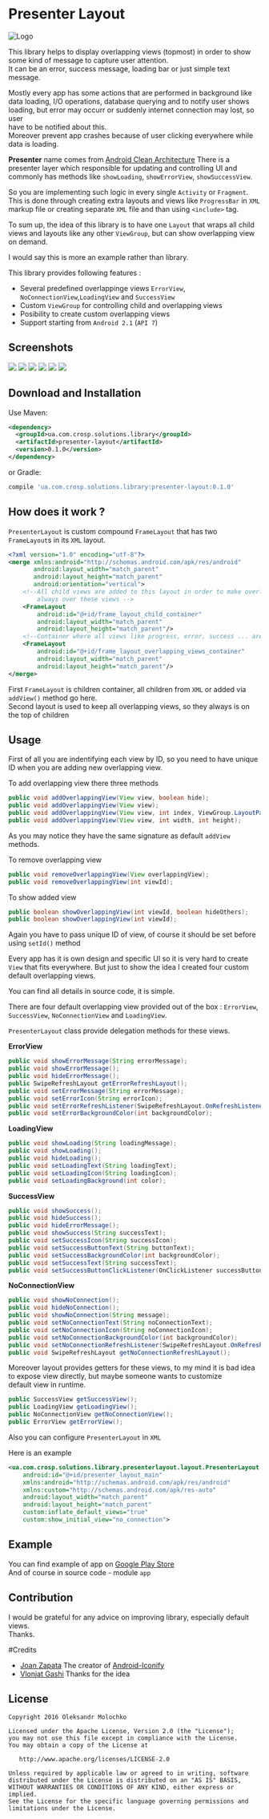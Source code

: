 Presenter Layout
================

![Logo](http://icons.iconarchive.com/icons/umut-pulat/tulliana-2/128/fs-view-icon.png)

This library helps to display overlapping views (topmost) in order to show some kind of message to capture user attention.   
It can be an error, success message, loading bar or just simple text message.

Mostly every app has some actions that are performed in background like  data loading, I/O operations,
database querying and to notify user shows loading, but error may occurr or suddenly internet connection may lost, so user   
have to be notified about this.     
Moreover prevent app crashes because of user clicking everywhere while data is loading.   

**Presenter** name comes from [Android Clean Architecture](https://github.com/android10/Android-CleanArchitecture)
There is a presenter layer which responsible for updating and controlling UI and commonly has methods like `showLoading`,
`showErrorView`, `showSuccessView`.

So you are implementing such logic in every single `Activity` or `Fragment`. This is done through creating extra layouts and
views like `ProgressBar` in `XML` markup file or creating separate `XML` file and than using `<include>` tag.

To sum up, the idea of this library is to have one `Layout` that wraps all child views and layouts like any other `ViewGroup`,
but can show overlapping view on demand.

I would say this is more an example rather than library.

This library provides following features :

 * Several predefined overlappinge views `ErrorView`, `NoConnectionView`,`LoadingView` and `SuccessView`
 * Custom `ViewGroup` for controlling child and overlapping views
 * Posibility to create custom overlapping views
 * Support starting from `Android 2.1` (`API 7`)


Screenshots
-----------

![](./screenshots/screen1.png)
![](./screenshots/screen2.png)
![](./screenshots/screen3.png)
![](./screenshots/screen4.png)
![](./screenshots/screen5.png)
![](./screenshots/screen6.png)

Download and Installation 
-------------------------

Use Maven:
```xml
<dependency>
  <groupId>ua.com.crosp.solutions.library</groupId>
  <artifactId>presenter-layout</artifactId>
  <version>0.1.0</version>
</dependency>
```
or Gradle:
```groovy
compile 'ua.com.crosp.solutions.library:presenter-layout:0.1.0'
```
How does it work ?
------------------

`PresenterLayout` is custom compound `FrameLayout` that has two `FrameLayout`s in its `XML` layout. 
```xml
<?xml version="1.0" encoding="utf-8"?>
<merge xmlns:android="http://schemas.android.com/apk/res/android"
       android:layout_width="match_parent"
       android:layout_height="match_parent"
       android:orientation="vertical">
    <!--All child views are added to this layout in order to make overlapping views be
        always over these views -->
    <FrameLayout
        android:id="@+id/frame_layout_child_container"
        android:layout_width="match_parent"
        android:layout_height="match_parent"/>
    <!--Container where all views like progress, error, success ... are stored-->
    <FrameLayout
        android:id="@+id/frame_layout_overlapping_views_container"
        android:layout_width="match_parent"
        android:layout_height="match_parent"/>
</merge>
```

First `FrameLayout` is children container, all children from `XML` or added via `addView()` method go here.    
Second layout is used to keep all overlapping views, so they always is on the top of children


Usage
-----

First of all you are indentifying each view by ID, so you need to have unique ID when you are adding new overlapping view.

To add overlapping view there three methods

```java
public void addOverlappingView(View view, boolean hide);
public void addOverlappingView(View view);
public void addOverlappingView(View view, int index, ViewGroup.LayoutParams params);
public void addOverlappingView(View view, int width, int height);
```
As you may notice they have the same signature as default `addView` methods.

To remove overlapping view
```java
public void removeOverlappingView(View overlappingView);
public void removeOverlappingView(int viewId);
```

To show added view 
```java
public boolean showOverlappingView(int viewId, boolean hideOthers);
public boolean showOverlappingView(int viewId);
```

Again you have to pass unique ID of view, of course it should be set before using `setId()` method

Every app has it is own design and specific UI so it is very hard to create `View` that fits everywhere. 
But just to show the idea I created four custom default overlapping views.   

You can find all details in source code, it is simple.

There are four default overlapping view provided out of the box :
`ErrorView`, `SuccessView`, `NoConnectionView` and `LoadingView`.

`PresenterLayout` class provide delegation methods for these views.

**ErrorView**

```java
public void showErrorMessage(String errorMessage);
public void showErrorMessage();
public void hideErrorMessage();
public SwipeRefreshLayout getErrorRefreshLayout();
public void setErrorMessage(String errorMessage);
public void setErrorIcon(String errorIcon);
public void setErrorRefreshListener(SwipeRefreshLayout.OnRefreshListener onRefreshListener);
public void setErrorBackgroundColor(int backgroundColor);
```
**LoadingView**

```java
public void showLoading(String loadingMessage);
public void showLoading();
public void hideLoading();
public void setLoadingText(String loadingText);
public void setLoadingIcon(String loadingIcon);
public void setLoadingBackground(int color);
```
**SuccessView**

```java
public void showSuccess();
public void hideSuccess();
public void hideErrorMessage();
public void showSuccess(String successText);
public void setSuccessIcon(String successIcon);
public void setSuccessButtonText(String buttonText);
public void setSuccessBackgroundColor(int backgroundColor);
public void setSuccessText(String successText);
public void setSuccessButtonClickListener(OnClickListener successButtonClickListener);
```
**NoConnectionView**

```java
public void showNoConnection();
public void hideNoConnection();
public void showNoConnection(String message);
public void setNoConnectionText(String noConnectionText);
public void setNoConnectionIcon(String noConnectionIcon);
public void setNoConnectionBackgroundColor(int backgroundColor);
public void setNoConnectionRefreshListener(SwipeRefreshLayout.OnRefreshListener refreshListener);
public void SwipeRefreshLayout getNoConnectionRefreshLayout();
```

Moreover layout provides getters for these views, to my mind it is bad idea to expose view directly, but maybe someone wants to customize  
default view in runtime.

```java
public SuccessView getSuccessView();
public LoadingView getLoadingView();
public NoConnectionView getNoConnectionView();
public ErrorView getErrorView();
```

Also you can configure `PresenterLayout` in `XML` 

Here is an example 

```xml
<ua.com.crosp.solutions.library.presenterlayout.layout.PresenterLayout
    android:id="@+id/presenter_layout_main"
    xmlns:android="http://schemas.android.com/apk/res/android"
    xmlns:custom="http://schemas.android.com/apk/res-auto"
    android:layout_width="match_parent"
    android:layout_height="match_parent"
    custom:inflate_default_views="true"
    custom:show_initial_view="no_connection">
```

Example
-------

You can find example of app on [Google Play Store](https://play.google.com/store/apps/details?id=ua.com.crosp.solutions.presenterlayout)   
And of course in source code - module `app`

Contribution
------------

I would be grateful for any advice on improving library, especially default views.    
Thanks.


#Credits
- [Joan Zapata](https://github.com/JoanZapata)  The creator of [Android-Iconify](https://github.com/JoanZapata/android-iconify)
- [Vlonjat Gashi](https://github.com/vlonjatg/progress-activity) Thanks for the idea

License
-------

    Copyright 2016 Oleksandr Molochko

    Licensed under the Apache License, Version 2.0 (the "License");
    you may not use this file except in compliance with the License.
    You may obtain a copy of the License at

       http://www.apache.org/licenses/LICENSE-2.0

    Unless required by applicable law or agreed to in writing, software
    distributed under the License is distributed on an "AS IS" BASIS,
    WITHOUT WARRANTIES OR CONDITIONS OF ANY KIND, either express or implied.
    See the License for the specific language governing permissions and
    limitations under the License.



